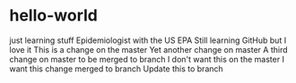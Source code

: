 # hello-world
just learning stuff
Epidemiologist with the US EPA
Still learning GitHub but I love it
This is a change on the master
Yet another change on master
A third change on master to be merged to branch
I don't want this on the master
I want this change merged to branch
Update this to branch
